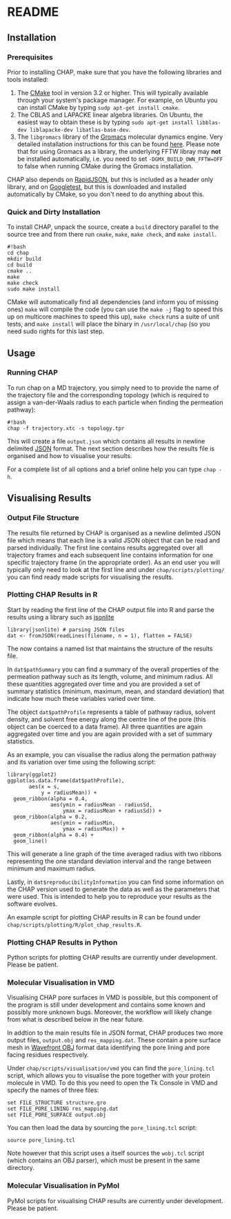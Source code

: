 # README #

## Installation ##

### Prerequisites ###

Prior to installing CHAP, make sure that you have the following libraries and tools installed:

1. The [CMake](https://cmake.org/) tool in version 3.2 or higher. This will 
typically available through your system's package manager. For example, on 
Ubuntu you can install CMake by typing `sudp apt-get install cmake`.
2. The CBLAS and LAPACKE linear algebra libraries. On Ubuntu, the easiest way to obtain these is by typing `sudo apt-get install libblas-dev liblapacke-dev libatlas-base-dev`.
3. The `libgromacs` library of the [Gromacs](http://www.gromacs.org/) molecular 
dynamics engine. Very detailed installation instructions for this can be found
[here](http://manual.gromacs.org/documentation/2016.3/install-guide/index.html).
Please note that for using Gromacs as a library, the underlying FFTW libray 
may **not** be installed automatically, i.e. you need to set
`-DGMX_BUILD_OWN_FFTW=OFF` to false when running CMake during the Gromacs 
installation.

CHAP also depends on [RapidJSON](http://rapidjson.org/), but this is included
as a header only library, and on [Googletest](https://github.com/google/googletest), but this is downloaded and installed automatically by CMake, so you don't need to do anything about this.


### Quick and Dirty Installation ###

To install CHAP, unpack the source, create a `build` directory parallel to the
source tree and from there run `cmake`, `make`, `make check`, and 
`make install`.

~~~
#!bash
cd chap
mkdir build
cd build
cmake ..
make
make check
sudo make install
~~~

CMake will automatically find all dependencies (and inform you of missing ones)
`make` will compile the code (you can use the `make -j` flag to speed this up 
on multicore machines to speed this up), `make check` runs a suite of unit 
tests, and `make install` will place the binary in `/usr/local/chap` (so you
need sudo rights for this last step.


## Usage ##

### Running CHAP ###

To run chap on a MD trajectory, you simply need to to provide the name of the
trajectory file and the corresponding topology (which is required to assign
a van-der-Waals radius to each particle when finding the permeation pathway):

```
#!bash
chap -f trajectory.xtc -s topology.tpr
```

This will create a file `output.json` which contains all results in newline
delimited [JSON](http://www.json.org/) format. The next section describes how
the results file is organised and how to visualise your results.

For a complete list of all options and a brief online help you can type 
`chap -h`.


## Visualising Results ##

### Output File Structure ###

The results file returned by CHAP is organised as a newline delimted JSON file
which means that each line is a valid JSON object that can be read and parsed
individually. The first line contains results aggregated over all trajectory
frames and each subsequent line contains information for one specific 
trajectory frame (in the appropriate order). As an end user you will typically 
only need to look at the first line and under `chap/scripts/plotting/` you can 
find ready made scripts for visualising the results.

### Plotting CHAP Results in R ###

Start by reading the first line of the CHAP output file into R and parse the 
results using a library such as 
[jsonlite](https://cran.r-project.org/web/packages/jsonlite/index.html)

~~~
library(jsonlite) # parsing JSON files
dat <- fromJSON(readLines(filename, n = 1), flatten = FALSE)
~~~

The now contains a named list that maintains the structure of the results file.

In `dat$pathSummary` you can find a summary of the overall properties of the
permeation pathway such as its length, volume, and minimum radius. All these
quantities aggregated over time and you are provided a set of summary 
statistics (minimum, maximum, mean, and standard deviation) that indicate how 
much these variables varied over time.

The object `dat$pathProfile` represents a table of pathway radius, solvent
density, and solvent free energy along the centre line of the pore (this object
can be coerced to a data frame). All three quantities are again aggregated 
over time and you are again provided with a set of summary statistics.

As an example, you can visualise the radius along the permation pathway and its
variation over time using the following script:
~~~
library(ggplot2)
ggplot(as.data.frame(dat$pathProfile),
       aes(x = s,
           y = radiusMean)) +
  geom_ribbon(alpha = 0.4,
              aes(ymin = radiusMean - radiusSd,
                  ymax = radiusMean + radiusSd)) +
  geom_ribbon(alpha = 0.2,
              aes(ymin = radiusMin,
                  ymax = radiusMax)) +
  geom_ribbon(alpha = 0.4) +
  geom_line()
~~~
This will generate a line graph of the time averaged radius with two ribbons
representing the one standard deviation interval and the range between minimum
and maximum radius. 

Lastly, in `dat$reproducibilityInformation` you can find some information on 
the CHAP version used to generate the data as well as the parameters that were
used. This is intended to help you to reproduce your results as the software
evolves.

An example script for plotting CHAP results in R can be found under 
`chap/scripts/plotting/R/plot_chap_results.R`. 


### Plotting CHAP Results in Python ###

Python scripts for plotting CHAP results are currently under development. 
Please be patient.


### Molecular Visualisation in VMD ###

Visualising CHAP pore surfaces in VMD is possible, but this component of the
program is still under development and contains some known and possibly 
more unknown bugs. Moreover, the workflow will likely change from what
is described below in the near future.

In addtion to the main results file in JSON format, CHAP produces two more
output files, `output.obj` and `res_mapping.dat`. These contain a pore 
surface mesh in 
[Wavefront OBJ](https://en.wikipedia.org/wiki/Wavefront_.obj_file) format
data identifying the pore lining and pore facing residues respectively.

Under `chap/scripts/visualisation/vmd` you can find the `pore_lining.tcl`
script, which allows you to visualise the pore together with your protein 
molecule in VMD. To do this you need to open the Tk Console in VMD and 
specify the names of three files:

~~~
set FILE_STRUCTURE structure.gro
set FILE_PORE_LINING res_mapping.dat
set FILE_PORE_SURFACE output.obj
~~~

You can then load the data by sourcing the `pore_lining.tcl` script:

~~~
source pore_lining.tcl
~~~

Note however that this script uses a itself sources the `wobj.tcl` script
(which contains an OBJ parser), which must be present in the same directory.


### Molecular Visualisation in PyMol ###

PyMol scripts for visualising CHAP results are currently under development.
Please be patient.
